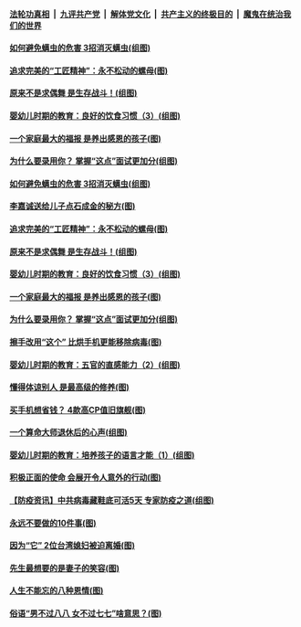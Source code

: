 

####  [法轮功真相](../../../../basic/blob/master/README.md?t=04201330) &nbsp;|&nbsp; [九评共产党](../../../../9ping.md/blob/master/README.md?t=04201330) &nbsp;|&nbsp; [解体党文化](../../../../jtdwh.md/blob/master/README.md?t=04201330)  &nbsp;|&nbsp; [共产主义的终极目的](../../../../gczydzjmd.md/blob/master/README.md?t=04201330) &nbsp;|&nbsp; [魔鬼在统治我们的世界](../../../../mgztzwmdsj.md/blob/master/README.md?t=04201330) 

#### [如何避免螨虫的危害 3招消灭螨虫(组图)](../pages/p8/930236.md?t=04201330) 

#### [追求完美的“工匠精神”：永不松动的螺母(图)](../pages/p8/929845.md?t=04201330) 

#### [原来不是求偶舞 是生存战斗！(组图)](../pages/p8/930269.md?t=04201330) 

#### [婴幼儿时期的教育：良好的饮食习惯（3）(组图)](../pages/p8/930215.md?t=04201330) 

#### [一个家庭最大的福报 是养出感恩的孩子(图)](../pages/p8/929833.md?t=04201330) 

#### [为什么要录用你？ 掌握“这点”面试更加分(组图)](../pages/p8/930206.md?t=04201330) 

#### [如何避免螨虫的危害 3招消灭螨虫(组图)](../pages/p8/930236.md?t=04201330) 

#### [李嘉诚送给儿子点石成金的秘方(图)](../pages/p8/929765.md?t=04201330) 

#### [追求完美的“工匠精神”：永不松动的螺母(图)](../pages/p8/929845.md?t=04201330) 

#### [原来不是求偶舞 是生存战斗！(组图)](../pages/p8/930269.md?t=04201330) 

#### [婴幼儿时期的教育：良好的饮食习惯（3）(组图)](../pages/p8/930215.md?t=04201330) 

#### [一个家庭最大的福报 是养出感恩的孩子(图)](../pages/p8/929833.md?t=04201330) 

#### [为什么要录用你？ 掌握“这点”面试更加分(组图)](../pages/p8/930206.md?t=04201330) 

#### [擦手改用“这个” 比烘手机更能移除病毒(图)](../pages/p8/930213.md?t=04201330) 

#### [婴幼儿时期的教育：五官的直感能力（2）(组图)](../pages/p8/930094.md?t=04201330) 

#### [懂得体谅别人 是最高级的修养(图)](../pages/p8/930050.md?t=04201330) 

#### [买手机想省钱？ 4款高CP值旧旗舰(图)](../pages/p8/930111.md?t=04201330) 

#### [一个算命大师退休后的心声(组图)](../pages/p8/930127.md?t=04201330) 

#### [婴幼儿时期的教育：培养孩子的语言才能（1）(组图)](../pages/p8/930058.md?t=04201330) 

#### [积极正面的使命 会展开令人意外的行动(图)](../pages/p8/929991.md?t=04201330) 

#### [【防疫资讯】中共病毒藏鞋底可活5天 专家防疫之道(组图)](../pages/p8/929826.md?t=04201330) 

#### [永远不要做的10件事(图)](../pages/p8/929214.md?t=04201330) 

#### [因为“它” 2位台湾媳妇被迫离婚(图)](../pages/p8/929771.md?t=04201330) 

#### [先生最想要的是妻子的笑容(图)](../pages/p8/929887.md?t=04201330) 

#### [人生不能忘的八种恩情(图)](../pages/p8/929240.md?t=04201330) 

#### [俗语“男不过八八 女不过七七”啥意思？(图)](../pages/p8/929789.md?t=04201330) 

